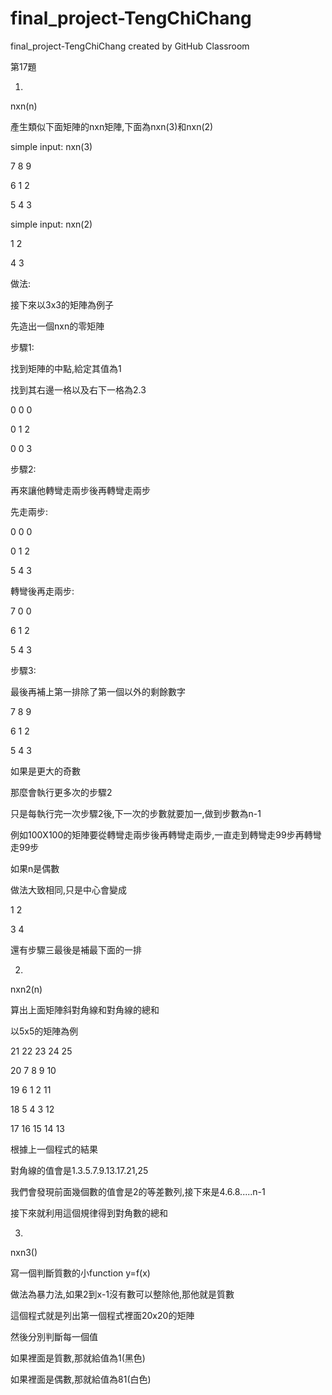 # final_project-TengChiChang
final_project-TengChiChang created by GitHub Classroom

第17題

1.

nxn(n) 

產生類似下面矩陣的nxn矩陣,下面為nxn(3)和nxn(2)

simple input: nxn(3)

7     8     9

6     1     2

5     4     3

simple input: nxn(2)

1     2

4     3

做法:

接下來以3x3的矩陣為例子

先造出一個nxn的零矩陣


步驟1:

找到矩陣的中點,給定其值為1

找到其右邊一格以及右下一格為2.3

0     0     0

0     1     2

0     0     3

步驟2:

再來讓他轉彎走兩步後再轉彎走兩步

先走兩步:

0     0     0

0     1     2

5     4     3

轉彎後再走兩步:

7     0     0

6     1     2

5     4     3


步驟3:

最後再補上第一排除了第一個以外的剩餘數字

7     8     9

6     1     2

5     4     3

如果是更大的奇數

那麼會執行更多次的步驟2

只是每執行完一次步驟2後,下一次的步數就要加一,做到步數為n-1

例如100X100的矩陣要從轉彎走兩步後再轉彎走兩步,一直走到轉彎走99步再轉彎走99步

如果n是偶數

做法大致相同,只是中心會變成

1     2

3     4

還有步驟三最後是補最下面的一排

2.

nxn2(n)

算出上面矩陣斜對角線和對角線的總和

以5x5的矩陣為例


21      22      23      24      25

20      7       8       9       10

19      6       1       2       11

18      5       4       3       12

17      16      15      14      13


根據上一個程式的結果

對角線的值會是1.3.5.7.9.13.17.21,25

我們會發現前面幾個數的值會是2的等差數列,接下來是4.6.8.....n-1

接下來就利用這個規律得到對角數的總和

3.

nxn3()



寫一個判斷質數的小function y=f(x)

做法為暴力法,如果2到x-1沒有數可以整除他,那他就是質數

這個程式就是列出第一個程式裡面20x20的矩陣

然後分別判斷每一個值

如果裡面是質數,那就給值為1(黑色)

如果裡面是偶數,那就給值為81(白色)








